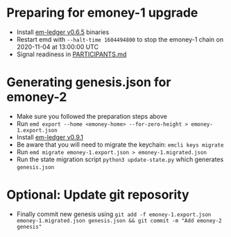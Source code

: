 # Preparing for emoney-1 upgrade

* Install [em-ledger v0.6.5](https://github.com/e-money/em-ledger/tree/v0.6.5) binaries
* Restart emd with `--halt-time 1604494800` to stop the emoney-1 chain on 2020-11-04 at 13:00:00 UTC
* Signal readiness in [PARTICIPANTS.md](PARTICIPANTS.md)

# Generating genesis.json for emoney-2

* Make sure you followed the preparation steps above
* Run `emd export --home <emoney-home> --for-zero-height > emoney-1.export.json`
* Install [em-ledger v0.9.1](https://github.com/e-money/em-ledger/releases/tag/v0.9.1)
* Be aware that you will need to migrate the keychain: `emcli keys migrate`
* Run `emd migrate emoney-1.export.json > emoney-1.migrated.json`
* Run the state migration script `python3 update-state.py` which generates `genesis.json`

# Optional: Update git reposority
* Finally commit new genesis using `git add -f emoney-1.export.json emoney-1.migrated.json genesis.json && git commit -m "Add emoney-2 genesis"`